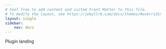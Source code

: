 ```yaml
---
# Feel free to add content and custom Front Matter to this file.
# To modify the layout, see https://jekyllrb.com/docs/themes/#overriding-theme-defaults
layout: single
sidebar:
    nav: docs
---
```


Plugin landing